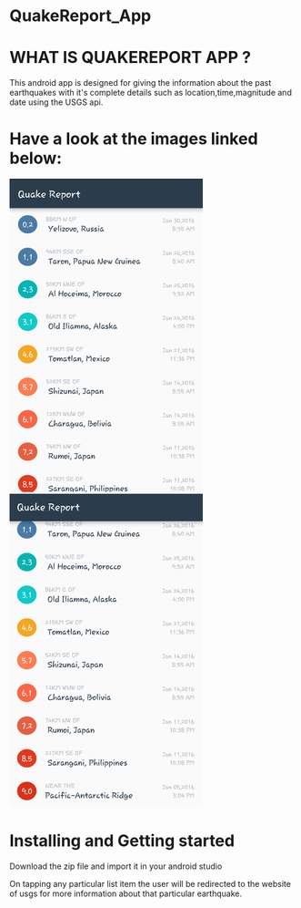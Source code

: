 # QuakeReport_App

<h1> WHAT IS QUAKEREPORT APP ? </h1>
This android app is designed for giving the information about the past earthquakes with it's complete details such as location,time,magnitude and date using the USGS api.

<h1> Have a look at the images linked below: </h1>
  
  <img src = "QuakeReport1.jpg" width = "340" height = "550" />  
  <img src = "QuakeReport2.jpg" width = "340" height = "550" />

<h1> Installing and Getting started </h1>
Download the zip file and import it in your android studio

On tapping any particular list item the user will be redirected to the website of usgs for more information about that particular earthquake.
